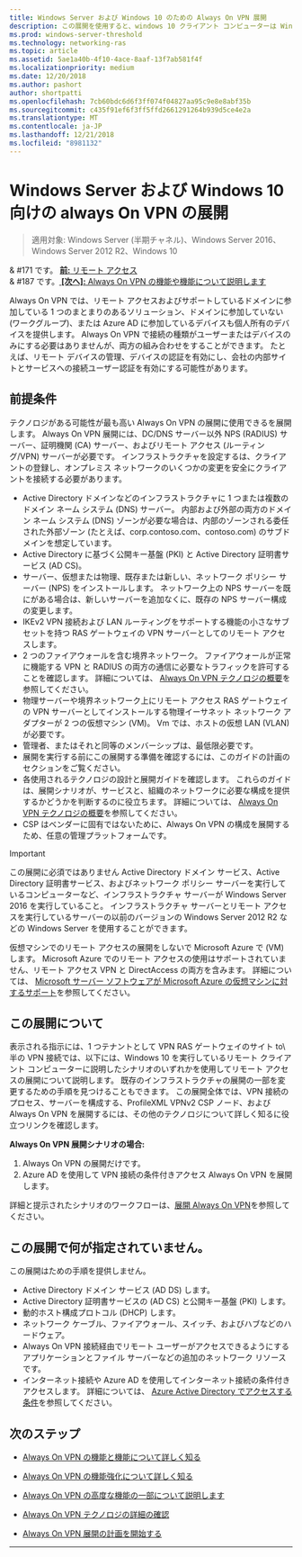 ```yaml
---
title: Windows Server および Windows 10 のための Always On VPN 展開
description: この展開を使用すると、windows 10 クライアント コンピューターは Windows Server 2016 以降のリモート アクセスと Always On VPN プロファイルを使用してリモートの従業員に常に仮想プライベート ネットワーク (VPN) 接続を展開します。
ms.prod: windows-server-threshold
ms.technology: networking-ras
ms.topic: article
ms.assetid: 5ae1a40b-4f10-4ace-8aaf-13f7ab581f4f
ms.localizationpriority: medium
ms.date: 12/20/2018
ms.author: pashort
author: shortpatti
ms.openlocfilehash: 7cb60bdc6d6f3ff074f04827aa95c9e8e8abf35b
ms.sourcegitcommit: c435f91ef6f3ff5ffd2661291264b939d5ce4e2a
ms.translationtype: MT
ms.contentlocale: ja-JP
ms.lasthandoff: 12/21/2018
ms.locfileid: "8981132"
---
```

# Windows Server および Windows 10 向けの always On VPN の展開

>適用対象: Windows Server (半期チャネル)、Windows Server 2016、Windows Server 2012 R2、Windows 10

& #171 です。 [**前:** リモート アクセス](../../../Remote-Access.md)<br>
& #187 です。[ **[次へ]:** Always On VPN の機能や機能について説明します](../../vpn-map-da.md)


Always On VPN では、リモート アクセスおよびサポートしているドメインに参加している 1 つのまとまりのあるソリューション、ドメインに参加していない (ワークグループ)、または Azure AD に参加しているデバイスも個人所有のデバイスを提供します。  Always On VPN で接続の種類がユーザーまたはデバイスのみにする必要はありませんが、両方の組み合わせをすることができます。 たとえば、リモート デバイスの管理、デバイスの認証を有効にし、会社の内部サイトとサービスへの接続ユーザー認証を有効にする可能性があります。



## 前提条件

テクノロジがある可能性が最も高い Always On VPN の展開に使用できるを展開します。 Always On VPN 展開には、DC/DNS サーバー以外 NPS (RADIUS) サーバー、証明機関 (CA) サーバー、およびリモート アクセス (ルーティング/VPN) サーバーが必要です。 インフラストラクチャを設定するは、クライアントの登録し、オンプレミス ネットワークのいくつかの変更を安全にクライアントを接続する必要があります。

- Active Directory ドメインなどのインフラストラクチャに 1 つまたは複数のドメイン ネーム システム (DNS) サーバー。 内部および外部の両方のドメイン ネーム システム (DNS) ゾーンが必要な場合は、内部のゾーンされる委任された外部ゾーン (たとえば、corp.contoso.com、contoso.com) のサブドメインを想定しています。
- Active Directory に基づく公開キー基盤 (PKI) と Active Directory 証明書サービス (AD CS)。
- サーバー、仮想または物理、既存または新しい、ネットワーク ポリシー サーバー (NPS) をインストールします。 ネットワーク上の NPS サーバーを既にがある場合は、新しいサーバーを追加なくに、既存の NPS サーバー構成の変更します。
- IKEv2 VPN 接続および LAN ルーティングをサポートする機能の小さなサブセットを持つ RAS ゲートウェイの VPN サーバーとしてのリモート アクセスします。
- 2 つのファイアウォールを含む境界ネットワーク。  ファイアウォールが正常に機能する VPN と RADIUS の両方の通信に必要なトラフィックを許可することを確認します。 詳細については、 [Always On VPN テクノロジの概要](../always-on-vpn-technology-overview.md)を参照してください。
- 物理サーバーや境界ネットワーク上にリモート アクセス RAS ゲートウェイの VPN サーバーとしてインストールする物理イーサネット ネットワーク アダプターが 2 つの仮想マシン (VM)。 Vm では、ホストの仮想 LAN (VLAN) が必要です。 
- 管理者、またはそれと同等のメンバーシップは、最低限必要です。
- 展開を実行する前にこの展開する準備を確認するには、このガイドの計画のセクションをご覧ください。
- 各使用されるテクノロジの設計と展開ガイドを確認します。 これらのガイドは、展開シナリオが、サービスと、組織のネットワークに必要な構成を提供するかどうかを判断するのに役立ちます。 詳細については、 [Always On VPN テクノロジの概要](../always-on-vpn-technology-overview.md)を参照してください。
- CSP はベンダーに固有ではないために、Always On VPN の構成を展開するため、任意の管理プラットフォームです。


>[!IMPORTANT]
>この展開に必須ではありません Active Directory ドメイン サービス、Active Directory 証明書サービス、およびネットワーク ポリシー サーバーを実行しているコンピューターなど、インフラストラクチャ サーバーが Windows Server 2016 を実行していること。 インフラストラクチャ サーバーとリモート アクセスを実行しているサーバーの以前のバージョンの Windows Server 2012 R2 などの Windows Server を使用することができます。
>
>仮想マシンでのリモート アクセスの展開をしないで Microsoft Azure で \(VM\) します。 Microsoft Azure でのリモート アクセスの使用はサポートされていません、リモート アクセス VPN と DirectAccess の両方を含みます。 詳細については、 [Microsoft サーバー ソフトウェアが Microsoft Azure の仮想マシンに対するサポート](https://support.microsoft.com/help/2721672/microsoft-server-software-support-for-microsoft-azure-virtual-machines)を参照してください。


## <a name="bkmk_about"></a>この展開について

表示される指示には、1 つテナントとして VPN RAS ゲートウェイのサイト to\ 半の VPN 接続では、以下には、Windows 10 を実行しているリモート クライアント コンピューターに説明したシナリオのいずれかを使用してリモート アクセスの展開について説明します。 既存のインフラストラクチャの展開の一部を変更するための手順を見つけることもできます。 この展開全体では、VPN 接続のプロセス、サーバーを構成する、ProfileXML VPNv2 CSP ノード、および Always On VPN を展開するには、その他のテクノロジについて詳しく知るに役立つリンクを確認します。

**Always On VPN 展開シナリオの場合:**

1. Always On VPN の展開だけです。
2. Azure AD を使用して VPN 接続の条件付きアクセス Always On VPN を展開します。


詳細と提示されたシナリオのワークフローは、[展開 Always On VPN](always-on-vpn-deploy-deployment.md)を参照してください。


## <a name="bkmk_not"></a>この展開で何が指定されていません。

この展開はための手順を提供しません。

- Active Directory ドメイン サービス \(AD DS\) します。
- Active Directory 証明書サービスの \(AD CS\) と公開キー基盤 \(PKI\) します。
- 動的ホスト構成プロトコル \(DHCP\) します。 
- ネットワーク ケーブル、ファイアウォール、スイッチ、およびハブなどのハードウェア。
- Always On VPN 接続経由でリモート ユーザーがアクセスできるようにするアプリケーションとファイル サーバーなどの追加のネットワーク リソースです。
- インターネット接続や Azure AD を使用してインターネット接続の条件付きアクセスします。 詳細については、 [Azure Active Directory でアクセスする条件](https://docs.microsoft.com/azure/active-directory/active-directory-conditional-access-azure-portal)を参照してください。




## 次のステップ

- [Always On VPN の機能と機能について詳しく知る](../../vpn-map-da.md)

- [Always On VPN の機能強化について詳しく知る](../always-on-vpn-enhancements.md)

- [Always On VPN の高度な機能の一部について説明します](always-on-vpn-adv-options.md)

- [Always On VPN テクノロジの詳細の確認](../always-on-vpn-technology-overview.md)

- [Always On VPN 展開の計画を開始する](always-on-vpn-deploy-deployment.md)


---
